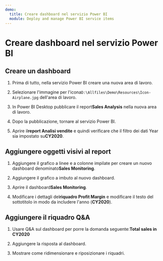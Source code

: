 ```yaml
---
demo:
  title: Creare dashboard nel servizio Power BI
  module: Deploy and manage Power BI service items
---
```

# Creare dashboard nel servizio Power BI

## Creare un dashboard

1. Prima di tutto, nella servizio Power BI creare una nuova area di lavoro.

1. Selezionare l'immagine per l'icona`D:\Allfiles\Demo\Resources\Icon-Airplane.jpg` dell'area di lavoro.

1. In Power BI Desktop pubblicare il report**Sales Analysis** nella nuova area di lavoro.

1. Dopo la pubblicazione, tornare al servizio Power BI.

1. Aprire il**report Analisi vendite** e quindi verificare che il filtro dei dati Year sia impostato su**CY2020**.

## Aggiungere oggetti visivi al report

1. Aggiungere il grafico a linee e a colonne impilate per creare un nuovo dashboard denominato**Sales Monitoring**.

1. Aggiungere il grafico a imbuto al nuovo dashboard.

1. Aprire il dashboard**Sales Monitoring**.

1. Modificare i dettagli del**riquadro Profit Margin** e modificare il testo del sottotitolo in modo da includere l'anno (**CY2020**).

## Aggiungere il riquadro Q&A

1. Usare Q&A sul dashboard per porre la domanda seguente:**Total sales in CY2020**

1. Aggiungere la risposta al dashboard.

1. Mostrare come ridimensionare e riposizionare i riquadri.
